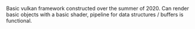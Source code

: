 Basic vulkan framework constructed over the summer of 2020.
Can render basic objects with a basic shader, pipeline for data structures / buffers is functional.
